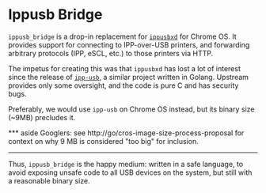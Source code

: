 # Ippusb Bridge

`ippusb_bridge` is a drop-in replacement for [`ippusbxd`][ippusbxd] for Chrome
OS. It provides support for connecting to IPP-over-USB printers, and forwarding
arbitrary protocols (IPP, eSCL, etc.) to those printers via HTTP.

The impetus for creating this was that `ippusbxd` has lost a lot of interest
since the release of [`ipp-usb`][ipp-usb], a similar project written in Golang.
Upstream provides only some oversight, and the code is pure C and has security
bugs.

Preferably, we would use `ipp-usb` on Chrome OS instead, but its binary size
(~9MB) precludes it.

*** aside
Googlers: see http://go/cros-image-size-process-proposal for context on why
9 MB is considered "too big" for inclusion.
***

Thus, `ippusb_bridge` is the happy medium: written in a safe language, to avoid
exposing unsafe code to all USB devices on the system, but still with a
reasonable binary size.

[ippusbxd]: https://www.github.com/OpenPrinting/ippusbxd
[ipp-usb]: https://github.com/OpenPrinting/ipp-usb

